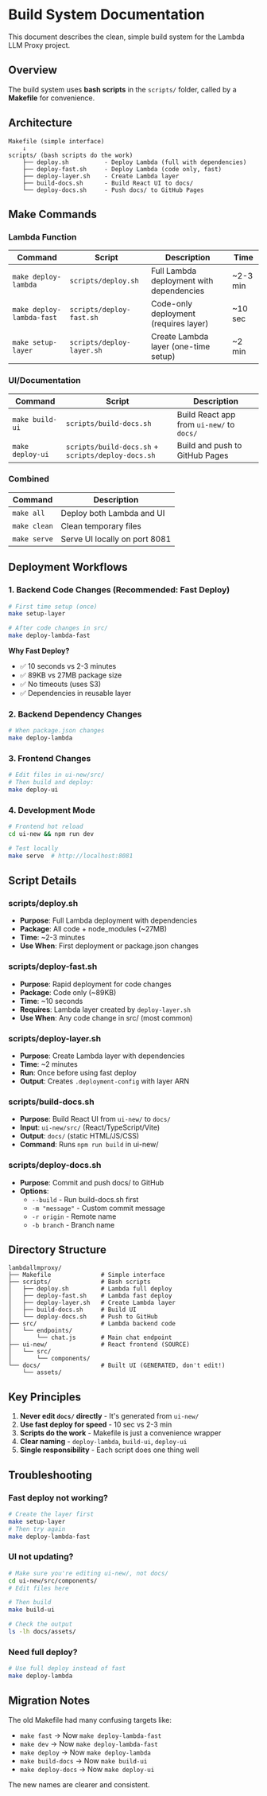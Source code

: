 # Build System Documentation

This document describes the clean, simple build system for the Lambda LLM Proxy project.

## Overview

The build system uses **bash scripts** in the `scripts/` folder, called by a **Makefile** for convenience.

## Architecture

```
Makefile (simple interface)
    ↓
scripts/ (bash scripts do the work)
    ├── deploy.sh          - Deploy Lambda (full with dependencies)
    ├── deploy-fast.sh     - Deploy Lambda (code only, fast)
    ├── deploy-layer.sh    - Create Lambda layer
    ├── build-docs.sh      - Build React UI to docs/
    └── deploy-docs.sh     - Push docs/ to GitHub Pages
```

## Make Commands

### Lambda Function

| Command | Script | Description | Time |
|---------|--------|-------------|------|
| `make deploy-lambda` | `scripts/deploy.sh` | Full Lambda deployment with dependencies | ~2-3 min |
| `make deploy-lambda-fast` | `scripts/deploy-fast.sh` | Code-only deployment (requires layer) | ~10 sec |
| `make setup-layer` | `scripts/deploy-layer.sh` | Create Lambda layer (one-time setup) | ~2 min |

### UI/Documentation

| Command | Script | Description |
|---------|--------|-------------|
| `make build-ui` | `scripts/build-docs.sh` | Build React app from `ui-new/` to `docs/` |
| `make deploy-ui` | `scripts/build-docs.sh` + `scripts/deploy-docs.sh` | Build and push to GitHub Pages |

### Combined

| Command | Description |
|---------|-------------|
| `make all` | Deploy both Lambda and UI |
| `make clean` | Clean temporary files |
| `make serve` | Serve UI locally on port 8081 |

## Deployment Workflows

### 1. Backend Code Changes (Recommended: Fast Deploy)

```bash
# First time setup (once)
make setup-layer

# After code changes in src/
make deploy-lambda-fast
```

**Why Fast Deploy?**
- ✅ 10 seconds vs 2-3 minutes
- ✅ 89KB vs 27MB package size
- ✅ No timeouts (uses S3)
- ✅ Dependencies in reusable layer

### 2. Backend Dependency Changes

```bash
# When package.json changes
make deploy-lambda
```

### 3. Frontend Changes

```bash
# Edit files in ui-new/src/
# Then build and deploy:
make deploy-ui
```

### 4. Development Mode

```bash
# Frontend hot reload
cd ui-new && npm run dev

# Test locally
make serve  # http://localhost:8081
```

## Script Details

### scripts/deploy.sh
- **Purpose**: Full Lambda deployment with dependencies
- **Package**: All code + node_modules (~27MB)
- **Time**: ~2-3 minutes
- **Use When**: First deployment or package.json changes

### scripts/deploy-fast.sh
- **Purpose**: Rapid deployment for code changes
- **Package**: Code only (~89KB)
- **Time**: ~10 seconds
- **Requires**: Lambda layer created by `deploy-layer.sh`
- **Use When**: Any code change in src/ (most common)

### scripts/deploy-layer.sh
- **Purpose**: Create Lambda layer with dependencies
- **Time**: ~2 minutes
- **Run**: Once before using fast deploy
- **Output**: Creates `.deployment-config` with layer ARN

### scripts/build-docs.sh
- **Purpose**: Build React UI from `ui-new/` to `docs/`
- **Input**: `ui-new/src/` (React/TypeScript/Vite)
- **Output**: `docs/` (static HTML/JS/CSS)
- **Command**: Runs `npm run build` in ui-new/

### scripts/deploy-docs.sh
- **Purpose**: Commit and push docs/ to GitHub
- **Options**:
  - `--build` - Run build-docs.sh first
  - `-m "message"` - Custom commit message
  - `-r origin` - Remote name
  - `-b branch` - Branch name

## Directory Structure

```
lambdallmproxy/
├── Makefile              # Simple interface
├── scripts/              # Bash scripts
│   ├── deploy.sh         # Lambda full deploy
│   ├── deploy-fast.sh    # Lambda fast deploy
│   ├── deploy-layer.sh   # Create Lambda layer
│   ├── build-docs.sh     # Build UI
│   └── deploy-docs.sh    # Push to GitHub
├── src/                  # Lambda backend code
│   └── endpoints/
│       └── chat.js       # Main chat endpoint
├── ui-new/               # React frontend (SOURCE)
│   └── src/
│       └── components/
└── docs/                 # Built UI (GENERATED, don't edit!)
    └── assets/
```

## Key Principles

1. **Never edit `docs/` directly** - It's generated from `ui-new/`
2. **Use fast deploy for speed** - 10 sec vs 2-3 min
3. **Scripts do the work** - Makefile is just a convenience wrapper
4. **Clear naming** - `deploy-lambda`, `build-ui`, `deploy-ui`
5. **Single responsibility** - Each script does one thing well

## Troubleshooting

### Fast deploy not working?
```bash
# Create the layer first
make setup-layer
# Then try again
make deploy-lambda-fast
```

### UI not updating?
```bash
# Make sure you're editing ui-new/, not docs/
cd ui-new/src/components/
# Edit files here

# Then build
make build-ui

# Check the output
ls -lh docs/assets/
```

### Need full deploy?
```bash
# Use full deploy instead of fast
make deploy-lambda
```

## Migration Notes

The old Makefile had many confusing targets like:
- `make fast` → Now `make deploy-lambda-fast`
- `make dev` → Now `make deploy-lambda-fast`
- `make deploy` → Now `make deploy-lambda`
- `make build-docs` → Now `make build-ui`
- `make deploy-docs` → Now `make deploy-ui`

The new names are clearer and consistent.
